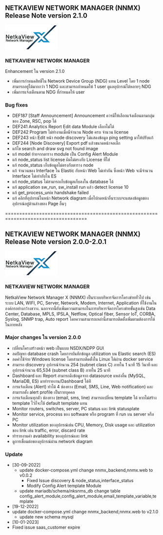 ## NETKAVIEW NETWORK MANAGER (NNMX) Release Note version 2.1.0
![This is a alt text.](/nnmx.png "This is a sample image.")


### NETKAVIEW NETWORK MANAGER
Enhancement ใน version 2.1.0
* เพิ่มการกำหนดสิทธิ์ใน Network Device Group (NDG) แทน Level โดย 1 node สามารถอยู่ได้มากกว่า 1 NDG และสามารถกำหนดให้ 1 user ดูแลอุปกรณ์ได้หลายๆ NDG
* เพิ่มการแจ้งเตือนตาม NDG ที่กำหนดให้ user
 


### Bug fixes
* 	DEF187 [Staff Announcement] Announcement ควรมีให้เลือกแจ้งเตือนตามกลุ่มของ Zone, RSC, pop ได้
* 	DEF241 Analytics Report Edit data Module เลือกไม่ได้
* 	DEF242 Program ไม่ทำงานเมื่อมีจำนวน Node ครบ จำนวน license
* 	DEF243 หน้า Edit หน้า node discovery ไม่แสดงข้อมูล ping setting มาให้ปรับแก้
* 	DEF244 [Node Discovery] Export pdf แล้วขนาดหน้าจอเล็ก
* 	แก้ไข search and draw svg not found image
* 	แก้ model ย้ายจากตาราง module เป็น Config Alert Module
* 	แก้ node_status list license ผิดไม่ตรงกับ License ที่ใส่
* 	แก้ node_status เก็บข้อมูลไม่ตรงกับตาราง node
* 	แก้ จำนวนของ Interface ใน Elastic กับหน้า Web ไม่เท่ากัน ซึ่งหน้า Web จะมีจำนวน Interface ไม่เท่ากับใน ES
* 	แก้ node_status ไม่สามารถเก็บข้อมูลเก็บลงใน database ได้
* 	แก้ application sw_run, sw_install run แล้ว detect license 10
* 	แก้ get_process_unix handshake failed
* 	แก้ คลิกที่อุปกรณ์ในหน้า Network diagram เมื่อไปกดหน้าอื่นระบบจะแสดงข้อมูลของอุปกรณ์อยู่ด้านล่างของ Page อื่นๆ 


===================================================================================


## NETKAVIEW NETWORK MANAGER (NNMX) Release Note version 2.0.0-2.0.1
![This is a alt text.](/nnmx.png "This is a sample image.")


### NETKAVIEW NETWORK MANAGER
NetkaView Network Manager X (NNMX) เป็นระบบบริหารจัดการโครงข่ายทั่วไป เช่น ระบบ LAN, WIFI, PC, Server, Network, Modem, Internet, Application ที่ใช้งานในองค์กรอย่างกว้างขวาง. นอกจากนี้ยังเพิ่มความสามารถในการบริหารจัดการโครงข่ายขั้นสูงเช่น Data Center, Database, MPLS, IPSLA, Netflow, Optical fiber, Sensor IoT, CORBA,  Syslog, SNMP trap, Auto report โดยความสามารถเหล่านี้สามารถติดตั้งเพิ่มตามต้องการได้ในภายหลัง 


### Major changes ใน version 2.0.0
* เปลี่ยนโครงสร้างหน้า web เป็นแบบ NSDX/NDPP GUI
* ลดปัญหา database crash โดยการบันทึกข้อมูล utilization บน Elastic search (ES)
* ลดค่าใช้จ่าย Windows license โดยสามารถติดตั้งใน Linux ได้ผ่าน docker service
* สามารถ discovery อุปกรณ์จำนวน 254 (subnet class C) ภายใน 1 นาที 15 วินาที และอุปกรณ์จำนวน 65,534 (subnet class B) ภายใน 25 นาที
* Dashboard และ Report สามารถดึงข้อมูลจาก datasource แหล่งอื่น (MySQL, MariaDB, ES) มาทำรายงาน/Dashboard ได้ที
* 	การแจ้งเตือน (Alert) ทำได้ 4 ช่องทาง (Email, SMS, Line, Web notification) และสามารถตั้ง alert profile เป็นรายบุคคล
* 	การแจ้งเตือนทุกตัว ช่องทาง (email, sms, line) สามารถเปลี่ยน template ได้ หากไม่สร้าง template ไว้ก็จะใช้ default template แทน
* 	Monitor routers, switches, server, PC status และ link statusplate 
* 	Monitor service, process ของ software หรือ program ที่ run บน server หรือ PC 
* 	Monitor utilization ของอุปกรณ์เช่น CPU, Memory, Disk usage และ utilization ของ link เช่น traffic, error, discard rate
* 	ทำรายงานค่า availability ของอุปกรณ์และ link
* 	ดูการเชื่อมต่อของอุปกรณ์ผ่าน network diagram


### Update 
* [30-09-2022] 
  * update docker-compose.yml   change  nnmx_backend,nnmx.web to v0.0.2 
    * Fixed Issue discovery & node_status,interface_status 
    * Modify Config Alert template Module
  * update mariadb/schema/nksnms_db change table config_alert_module,config_alert_module,email_template_variable,template
 * [19-12-2022] 
  * update docker-compose.yml   change  nnmx_backend,nnmx.web to v2.1.0 
    * update new schema mysql
 * [10-01-2023] 
  * Fixed issue saas_customer expire


